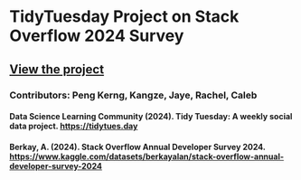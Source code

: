 # TidyTuesday Project on Stack Overflow 2024 Survey
## [View the project](https://rawcdn.githack.com/gohpk/TTStackOverflow2024/refs/heads/main/StackOverflow%202024%20Survey%20Insights.html)
### Contributors: Peng Kerng, Kangze, Jaye, Rachel, Caleb

#### Data Science Learning Community (2024). Tidy Tuesday: A weekly social data project. https://tidytues.day
#### Berkay, A. (2024). Stack Overflow Annual Developer Survey 2024. https://www.kaggle.com/datasets/berkayalan/stack-overflow-annual-developer-survey-2024
